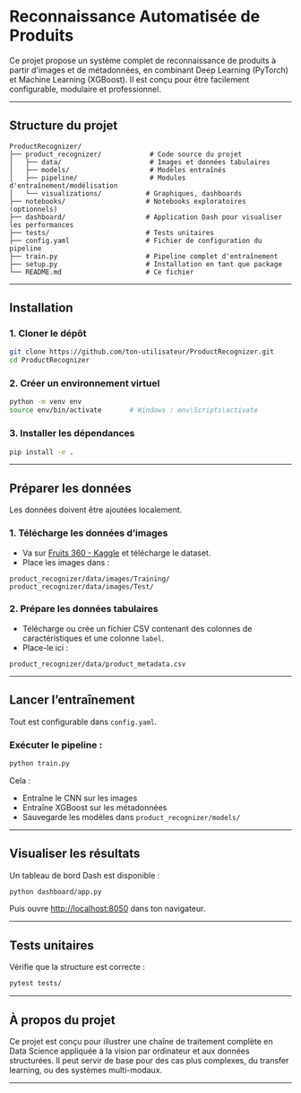# Reconnaissance Automatisée de Produits

Ce projet propose un système complet de reconnaissance de produits à partir d'images et de métadonnées, en combinant Deep Learning (PyTorch) et Machine Learning (XGBoost). Il est conçu pour être facilement configurable, modulaire et professionnel.

---

## Structure du projet

```
ProductRecognizer/
├── product_recognizer/            # Code source du projet
│   ├── data/                      # Images et données tabulaires
│   ├── models/                    # Modèles entraînés
│   ├── pipeline/                  # Modules d'entraînement/modélisation
│   └── visualizations/           # Graphiques, dashboards
├── notebooks/                    # Notebooks exploratoires (optionnels)
├── dashboard/                    # Application Dash pour visualiser les performances
├── tests/                        # Tests unitaires
├── config.yaml                   # Fichier de configuration du pipeline
├── train.py                      # Pipeline complet d'entraînement
├── setup.py                      # Installation en tant que package
└── README.md                     # Ce fichier
```

---

## Installation

### 1. Cloner le dépôt
```bash
git clone https://github.com/ton-utilisateur/ProductRecognizer.git
cd ProductRecognizer
```

### 2. Créer un environnement virtuel
```bash
python -m venv env
source env/bin/activate       # Windows : env\Scripts\activate
```

### 3. Installer les dépendances
```bash
pip install -e .
```

---

## Préparer les données

Les données doivent être ajoutées localement.

### 1. Télécharge les données d’images
- Va sur [Fruits 360 - Kaggle](https://www.kaggle.com/datasets/moltean/fruits) et télécharge le dataset.
- Place les images dans :
```
product_recognizer/data/images/Training/
product_recognizer/data/images/Test/
```

### 2. Prépare les données tabulaires
- Télécharge ou crée un fichier CSV contenant des colonnes de caractéristiques et une colonne `label`.
- Place-le ici :
```
product_recognizer/data/product_metadata.csv
```

---

## Lancer l’entraînement

Tout est configurable dans `config.yaml`.

### Exécuter le pipeline :
```bash
python train.py
```

Cela :
- Entraîne le CNN sur les images
- Entraîne XGBoost sur les métadonnées
- Sauvegarde les modèles dans `product_recognizer/models/`

---

## Visualiser les résultats

Un tableau de bord Dash est disponible :

```bash
python dashboard/app.py
```

Puis ouvre [http://localhost:8050](http://localhost:8050) dans ton navigateur.

---

## Tests unitaires

Vérifie que la structure est correcte :
```bash
pytest tests/
```

---

## À propos du projet

Ce projet est conçu pour illustrer une chaîne de traitement complète en Data Science appliquée à la vision par ordinateur et aux données structurées. Il peut servir de base pour des cas plus complexes, du transfer learning, ou des systèmes multi-modaux.

---
